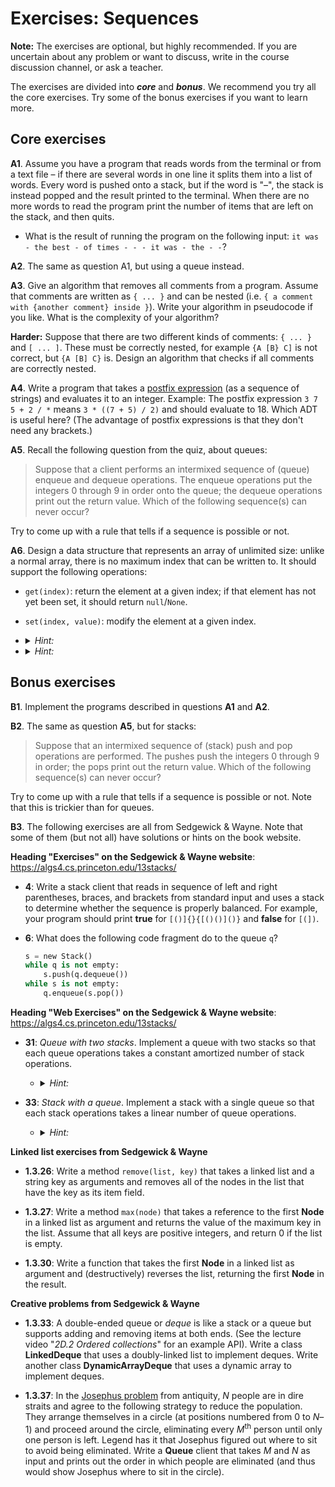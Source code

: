 # Exercises: Sequences

**Note:**
The exercises are optional, but highly recommended.
If you are uncertain about any problem or want to discuss, write in the course discussion channel, or ask a teacher.

The exercises are divided into ***core*** and ***bonus***.
We recommend you try all the core exercises.
Try some of the bonus exercises if you want to learn more.

## Core exercises

**A1**.
Assume you have a program that reads words from the terminal or from a text file – if there are several words in one line it splits them into a list of words.
Every word is pushed onto a stack, but if the word is "–", the stack is instead popped and the result printed to the terminal.
When there are no more words to read the program print the number of items that are left on the stack, and then quits.

- What is the result of running the program on the following input: `it was - the best - of times - - - it was - the - -`?

**A2**.
The same as question A1, but using a queue instead.

**A3**.
Give an algorithm that removes all comments from a program.
Assume that comments are written as `{ ... }` and can be nested (i.e. `{ a comment with {another comment} inside }`).
Write your algorithm in pseudocode if you like.
What is the complexity of your algorithm?

**Harder:**
Suppose that there are two different kinds of comments: `{ ... }` and `[ ... ]`.
These must be correctly nested, for example `{A [B} C]` is not correct, but `{A [B] C}` is.
Design an algorithm that checks if all comments are correctly nested.

**A4**.
Write a program that takes a [postfix expression](https://en.wikipedia.org/wiki/Reverse_Polish_notation) (as a sequence of strings) and evaluates it to an integer.
Example: The postfix expression `3 7 5 + 2 / *` means `3 * ((7 + 5) / 2)` and should evaluate to 18.
Which ADT is useful here?
(The advantage of postfix expressions is that they don't need any brackets.)

**A5**.
Recall the following question from the quiz, about queues:

> Suppose that a client performs an intermixed sequence of (queue) enqueue and dequeue operations.
> The enqueue operations put the integers 0 through 9 in order onto the queue; the dequeue operations print out the return value.
> Which of the following sequence(s) can never occur?

Try to come up with a rule that tells if a sequence is possible or not.

**A6**.
Design a data structure that represents an array of unlimited size: unlike a normal array, there is no maximum index that can be written to.
It should support the following operations:

- `get(index)`: return the element at a given index; if that element has not yet been set, it should return `null`/`None`.

- `set(index, value)`: modify the element at a given index.

- <details><summary><em>Hint:</em></summary>

  To implement the data structure, use a normal array but automatically grow it when necessary.
  Use the array-doubling trick to ensure good performance.
  </details>

- <details><summary><em>Hint:</em></summary>

  Note that in `set(...)`, if the index is much bigger than the current size of the array, you may have to double the size more than once.
  </details>

## Bonus exercises

**B1**.
Implement the programs described in questions **A1** and **A2**.

**B2**.
The same as question **A5**, but for stacks:

> Suppose that an intermixed sequence of (stack) push and pop operations are performed.
> The pushes push the integers 0 through 9 in order; the pops print out the return value.
> Which of the following sequence(s) can never occur?

Try to come up with a rule that tells if a sequence is possible or not.
Note that this is trickier than for queues.

**B3**.
The following exercises are all from Sedgewick & Wayne.
Note that some of them (but not all) have solutions or hints on the book website.

**Heading "Exercises" on the Sedgewick & Wayne website**: <https://algs4.cs.princeton.edu/13stacks/>

- **4**:
  Write a stack client that reads in sequence of left and right parentheses, braces, and brackets from standard input and uses a stack to determine whether the sequence is properly balanced.
  For example, your program should print **true** for `[()]{}{[()()]()}` and **false** for `[(])`.

- **6**: What does the following code fragment do to the queue `q`?

    ```python
    s = new Stack()
    while q is not empty:
        s.push(q.dequeue())
    while s is not empty:
        q.enqueue(s.pop())
    ```

**Heading "Web Exercises" on the Sedgewick & Wayne website**: <https://algs4.cs.princeton.edu/13stacks/>

- **31**: *Queue with two stacks*.
  Implement a queue with two stacks so that each queue operations takes a constant amortized number of stack operations.
  - <details><summary><em>Hint:</em></summary>
    If you push elements onto a stack and then pop them all, they appear in reverse order.
    If you repeat this process, they're now back in order.
    </details>

- **33**: *Stack with a queue*.
  Implement a stack with a single queue so that each stack operations takes a linear number of queue operations.
  - <details><summary><em>Hint:</em></summary>
    To delete an item, get all of the elements on the queue one at a time, and put them at the end, except for the last one which you should delete and return.
    (Note that this is a very inefficient solution.)
    </details>

**Linked list exercises from Sedgewick & Wayne**

- **1.3.26**:
  Write a method `remove(list, key)` that takes a linked list and a string key as arguments and removes all of the nodes in the list that have the key as its item field.

- **1.3.27**:
  Write a method `max(node)` that takes a reference to the first **Node** in a linked list as argument and returns the value of the maximum key in the list.
  Assume that all keys are positive integers, and return 0 if the list is empty.

- **1.3.30**:
  Write a function that takes the first **Node** in a linked list as argument and (destructively) reverses the list, returning the first **Node** in the result.

**Creative problems from Sedgewick & Wayne**

- **1.3.33**:
  A double-ended queue or *deque* is like a stack or a queue but supports adding and removing items at both ends.
  (See the lecture video "*2D.2 Ordered collections*" for an example API).
  Write a class **LinkedDeque** that uses a doubly-linked list to implement deques.
  Write another class **DynamicArrayDeque** that uses a dynamic array to implement deques.

- **1.3.37**:
  In the [Josephus problem](https://en.wikipedia.org/wiki/Josephus_problem) from antiquity, *N* people are in dire straits and agree to the following strategy to reduce the population.
  They arrange themselves in a circle (at positions numbered from 0 to *N*–1) and proceed around the circle, eliminating every *M*<sup>th</sup> person until only one person is left.
  Legend has it that Josephus figured out where to sit to avoid being eliminated.
  Write a **Queue** client that takes *M* and *N* as input and prints out the order in which people are eliminated (and thus would show Josephus where to sit in the circle).
